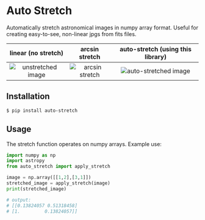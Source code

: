# Auto Stretch

Automatically stretch astronomical images in numpy array format. Useful for creating easy-to-see, non-linear jpgs from fits files.

linear (no stretch) | arcsin stretch | auto-stretch (using this library)
:-:|:-:|:-:
![unstretched image](img/linear.jpg) | ![arcsin stretch](img/arcsin.jpg) | ![auto-stretched image](img/auto-stretch.jpg)

## Installation

`$ pip install auto-stretch`

## Usage

The stretch function operates on numpy arrays. Example use:

```python
import numpy as np
import astropy
from auto_stretch import apply_stretch

image = np.array([[1,2],[3,1]])
stretched_image = apply_stretch(image)
print(stretched_image)

# output:
# [[0.13824057 0.51318458]
# [1.         0.13824057]]
```
